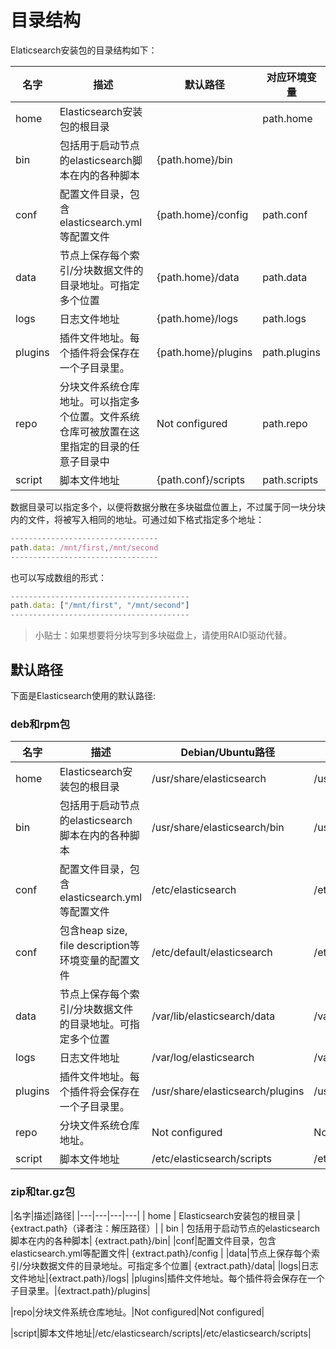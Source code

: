 # 目录结构

Elaticsearch安装包的目录结构如下：

| 名字 | 描述 | 默认路径 | 对应环境变量 |
| --- | --- | --- | --- |
| home | Elasticsearch安装包的根目录 |  | path.home |
| bin | 包括用于启动节点的elasticsearch脚本在内的各种脚本| {path.home}/bin ||
|conf|配置文件目录，包含elasticsearch.yml等配置文件|{path.home}/config|path.conf|
|data|节点上保存每个索引/分块数据文件的目录地址。可指定多个位置|{path.home}/data|path.data|
|logs|日志文件地址|{path.home}/logs|path.logs|
|plugins|插件文件地址。每个插件将会保存在一个子目录里。|{path.home}/plugins|path.plugins|
|repo|分块文件系统仓库地址。可以指定多个位置。文件系统仓库可被放置在这里指定的目录的任意子目录中|Not configured|path.repo|
|script|脚本文件地址|{path.conf}/scripts|path.scripts|

数据目录可以指定多个，以便将数据分散在多块磁盘位置上，不过属于同一块分块内的文件，将被写入相同的地址。可通过如下格式指定多个地址：

```javascript
---------------------------------
path.data: /mnt/first,/mnt/second
---------------------------------
```

也可以写成数组的形式：

```javascript
----------------------------------------
path.data: ["/mnt/first", "/mnt/second"]
----------------------------------------
```

> 小贴士：如果想要将分块写到多块磁盘上，请使用RAID驱动代替。

## 默认路径

下面是Elasticsearch使用的默认路径:

### deb和rpm包

|名字|描述|Debian/Ubuntu路径|RHEL/CentOS路径|
|---|---|---|---|
| home | Elasticsearch安装包的根目录 |/usr/share/elasticsearch| /usr/share/elasticsearch |
| bin | 包括用于启动节点的elasticsearch脚本在内的各种脚本| /usr/share/elasticsearch/bin|/usr/share/elasticsearch/bin|
|conf|配置文件目录，包含elasticsearch.yml等配置文件|/etc/elasticsearch|/etc/elasticsearch|
|conf|包含heap size, file description等环境变量的配置文件|/etc/default/elasticsearch|/etc/sysconfig/elasticsearch|
|data|节点上保存每个索引/分块数据文件的目录地址。可指定多个位置|/var/lib/elasticsearch/data|/var/lib/elasticsearch|
|logs|日志文件地址|/var/log/elasticsearch|/var/log/elasticsearch|
|plugins|插件文件地址。每个插件将会保存在一个子目录里。|/usr/share/elasticsearch/plugins|/usr/share/elasticsearch/plugins|
|repo|分块文件系统仓库地址。|Not configured|Not configured|
|script|脚本文件地址|/etc/elasticsearch/scripts|/etc/elasticsearch/scripts|

### zip和tar.gz包

|名字|描述|路径|
|---|---|---|---|
| home | Elasticsearch安装包的根目录 |{extract.path}（译者注：解压路径）|
| bin | 包括用于启动节点的elasticsearch脚本在内的各种脚本| {extract.path}/bin|
|conf|配置文件目录，包含elasticsearch.yml等配置文件| 	{extract.path}/config | 
|data|节点上保存每个索引/分块数据文件的目录地址。可指定多个位置|	{extract.path}/data|
|logs|日志文件地址|{extract.path}/logs|
|plugins|插件文件地址。每个插件将会保存在一个子目录里。|{extract.path}/plugins|

|repo|分块文件系统仓库地址。|Not configured|Not configured|

|script|脚本文件地址|/etc/elasticsearch/scripts|/etc/elasticsearch/scripts|